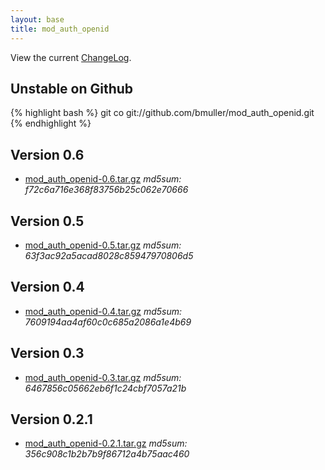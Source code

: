 ```yaml
---
layout: base
title: mod_auth_openid
---
```

View the current [ChangeLog](http://github.com/bmuller/mod_auth_openid/blob/master/ChangeLog).

## Unstable on Github
{% highlight bash %}
git co git://github.com/bmuller/mod_auth_openid.git
{% endhighlight %}

## Version 0.6 
 * [mod_auth_openid-0.6.tar.gz](http://butterfat.net/releases/mod_auth_openid/mod_auth_openid-0.6.tar.gz) *md5sum: f72c6a716e368f83756b25c062e70666*

## Version 0.5 
 * [mod_auth_openid-0.5.tar.gz](http://butterfat.net/releases/mod_auth_openid/mod_auth_openid-0.5.tar.gz) *md5sum: 63f3ac92a5acad8028c85947970806d5*

## Version 0.4 
 * [mod_auth_openid-0.4.tar.gz](http://butterfat.net/releases/mod_auth_openid/mod_auth_openid-0.4.tar.gz) *md5sum: 7609194aa4af60c0c685a2086a1e4b69*

## Version 0.3 
 * [mod_auth_openid-0.3.tar.gz](http://butterfat.net/releases/mod_auth_openid/mod_auth_openid-0.3.tar.gz) *md5sum: 6467856c05662eb6f1c24cbf7057a21b*

## Version 0.2.1 
 * [mod_auth_openid-0.2.1.tar.gz](http://butterfat.net/releases/mod_auth_openid/mod_auth_openid-0.2.1.tar.gz) *md5sum: 356c908c1b2b7b9f86712a4b75aac460*

